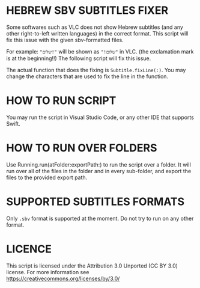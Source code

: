 # HEBREW SBV SUBTITLES FIXER
Some softwares such as VLC does not show Hebrew subtitles (and any other right-to-left written languages) in the correct format.
This script will fix this issue with the given sbv-formatted files.

For example: `"שלום!"` will be shown as `"!שלום"` in VLC.
(the exclamation mark is at the beginning!!)
The following script will fix this issue.

The actual function that does the fixing is `Subtitle.fixLine(:)`.
You may change the characters that are used to fix the line in the function.

# HOW TO RUN SCRIPT
You may run the script in Visual Studio Code, or any other IDE
that supports Swift.

# HOW TO RUN OVER FOLDERS
Use Running.run(atFolder:exportPath:) to run the script over a folder.
It will run over all of the files in the folder and in every sub-folder,
and export the files to the provided export path.

# SUPPORTED SUBTITLES FORMATS
Only `.sbv` format is supported at the moment.
Do not try to run on any other format.

# LICENCE
This script is licensed under the Attribution 3.0 Unported (CC BY 3.0) license.
For more information see https://creativecommons.org/licenses/by/3.0/
